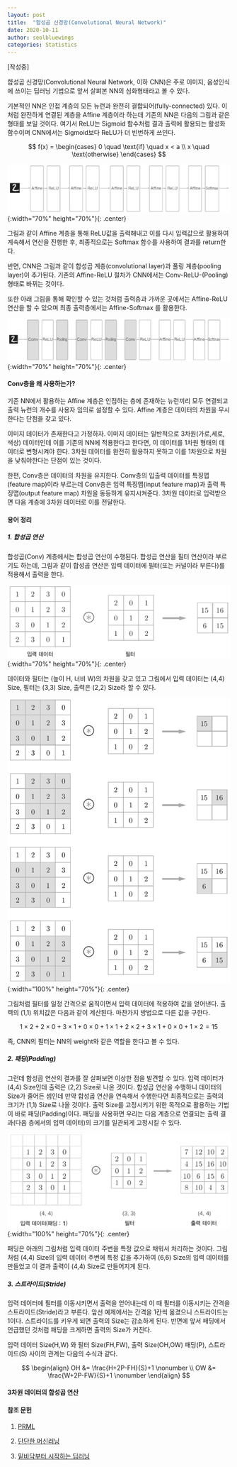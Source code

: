 ```yaml
---
layout: post
title:  "합성곱 신경망(Convolutional Neural Network)"
date: 2020-10-11
author: seolbluewings
categories: Statistics
---
```


[작성중]

햡성곱 신경망(Convolutional Neural Network, 이하 CNN)은 주로 이미지, 음성인식에 쓰이는 딥러닝 기법으로 앞서 살펴본 NN의 심화형태라고 볼 수 있다.

기본적인 NN은 인접 계층의 모든 뉴런과 완전히 결합되어(fully-connected) 있다. 이처럼 완전하게 연결된 계층을 Affine 계층이라 하는데 기존의 NN은 다음의 그림과 같은 형태를 보일 것이다. 여기서 ReLU는 Sigmoid 함수처럼 결과 출력에 활용되는 활성화 함수이며 CNN에서는 Sigmoid보다 ReLU가 더 빈번하게 쓰인다.

$$
f(x) =
\begin{cases}
0 \quad \text{if} \quad x < a  \\
x \quad \text{otherwise}
\end{cases}
$$

![CNN](https://github.com/seolbluewings/seolbluewings.github.io/blob/master/assets/NN_STRUCTURE.png?raw=true){:width="70%" height="70%"}{: .center}

그림과 같이 Affine 계층을 통해 ReLU값을 출력해내고 이를 다시 입력값으로 활용하여 계속해서 연산을 진행한 후, 최종적으로는 Softmax 함수를 사용하여 결과를 return한다.

반면, CNN은 그림과 같이 합성곱 계층(convolutional layer)과 풀링 계층(pooling layer)이 추가된다. 기존의 Affine-ReLU 절차가 CNN에서는 Conv-ReLU-(Pooling) 형태로 바뀌는 것이다.

또한 아래 그림을 통해 확인할 수 있는 것처럼 출력층과 가까운 곳에서는 Affine-ReLU 연산을 할 수 있으며 최종 출력층에서는 Affine-Softmax 를 활용한다.

![CNN](https://github.com/seolbluewings/seolbluewings.github.io/blob/master/assets/CNN_STRUCTURE.png?raw=true){:width="70%" height="70%"}{: .center}

#### Conv층을 왜 사용하는가?

기존 NN에서 활용하는 Affine 계층은 인접하는 층에 존재하는 뉴런끼리 모두 연결되고 출력 뉴런의 개수를 사용자 임의로 설정할 수 있다. Affine 계층은 데이터의 차원을 무시한다는 단점을 갖고 있다.

이미지 데이터가 존재한다고 가정하자. 이미지 데이터는 일반적으로 3차원(가로,세로,색상) 데이터인데 이를 기존의 NN에 적용한다고 한다면, 이 데이터를 1차원 형태의 데이터로 변형시켜야 한다. 3차원 데이터를 완전히 활용하지 못하고 이를 1차원으로 차원을 낮춰야한다는 단점이 있는 것이다.

한편, Conv층은 데이터의 차원을 유지한다. Conv층의 입출력 데이터를 특징맵(feature map)이라 부르는데 Conv층은 입력 특징맵(input feature map)과 출력 특징맵(output feature map) 차원을 동등하게 유지시켜준다. 3차원 데이터로 입력받으면 다음 계층에 3차원 데이터로 이를 전달한다.

#### 용어 정리

##### 1. 합성곱 연산

합성곱(Conv) 계층에서는 합성곱 연산이 수행된다. 합성곱 연산을 필터 연산이라 부르기도 하는데, 그림과 같이 합성곱 연산은 입력 데이터에 필터(또는 커널이라 부른다)를 적용해서 출력을 한다.

![CNN](https://github.com/seolbluewings/seolbluewings.github.io/blob/master/assets/Conv.png?raw=true){:width="70%" height="70%"}{: .center}


데이터와 필터는 (높이 H, 너비 W)의 차원을 갖고 있고 그림에서 입력 데이터는 (4,4) Size, 필터는 (3,3) Size, 출력은 (2,2) Size라 할 수 있다.

![CNN](https://github.com/seolbluewings/seolbluewings.github.io/blob/master/assets/Conv1.png?raw=true){:width="100%" height="70%"}{: .center}

그림처럼 필터를 일정 간격으로 움직이면서 입력 데이터에 적용하여 값을 얻어낸다. 출력의 (1,1) 위치값은 다음과 같이 계산된다. 마찬가지 방법으로 다른 값을 구한다.

$$ 1\times2 + 2\times0 + 3\times1 + 0\times0 + 1\times1 + 2\times2 + 3\times1 + 0\times0 + 1\times2 = 15 $$

즉, CNN의 필터는 NN의 weight와 같은 역할을 한다고 볼 수 있다.

##### 2. 패딩(Padding)

그런데 합성곱 연산의 결과를 잘 살펴보면 이상한 점을 발견할 수 있다. 입력 데이터가  (4,4) Size인데 출력은 (2,2) Size로 나온 것이다. 합성곱 연산을 수행하니 데이터의 Size가 줄어든 셈인데 만약 합성곱 연산을 연속해서 수행한다면 최종적으로는 출력의 크기가 (1,1) Size로 나올 것이다. 출력 Size를 고정시키기 위한 목적으로 활용하는 기법이 바로 패딩(Padding)이다. 패딩을 사용하면 우리는 다음 계층으로 연결되는 출력 결과(다음 층에서의 입력 데이터)의 크기를 일관되게 고정시킬 수 있다.


![CNN](https://github.com/seolbluewings/seolbluewings.github.io/blob/master/assets/Padding.png?raw=true){:width="100%" height="70%"}{: .center}

패딩은 아래의 그림처럼 입력 데이터 주변을 특정 값으로 채워서 처리하는 것이다. 그림처럼 (4,4) Size의 입력 데이터 주변에 특정 값을 추가하여 (6,6) Size의 입력 데이터를 만들었고 이 결과 출력이 (4,4) Size로 만들어지게 된다.

##### 3. 스트라이드(Stride)

입력 데이터에 필터를 이동시키면서 출력을 얻어내는데 이 때 필터를 이동시키는 간격을 스트라이드(Stride)라고 부른다. 앞선 예제에서는 간격을 1칸씩 옮겼으니 스트라이드는 1이다. 스트라이드를 키우게 되면 출력의 Size는 감소하게 된다. 반면에 앞서 패딩에서 언급했던 것처럼 패딩을 크게하면 출력의 Size가 커진다.

입력 데이터 Size(H,W) 와 필터 Size(FH,FW), 출력 Size(OH,OW) 패딩(P), 스트라이드(S) 사이의 관계는 다음의 수식과 같다.

$$
\begin{align}
OH &= \frac{H+2P-FH}{S}+1 \nonumber \\
OW &= \frac{W+2P-FW}{S}+1 \nonumber
\end{align}
$$

#### 3차원 데이터의 합성곱 연산 

#### 참조 문헌
1. [PRML](http://users.isr.ist.utl.pt/~wurmd/Livros/school/Bishop%20-%20Pattern%20Recognition%20And%20Machine%20Learning%20-%20Springer%20%202006.pdf) <br>

2. [단단한 머신러닝](http://www.yes24.com/Product/Goods/88440860)

3. [밑바닥부터 시작하는 딥러닝](https://www.hanbit.co.kr/store/books/look.php?p_code=B8475831198)